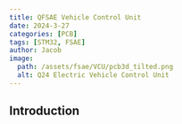 ```yaml
---
title: QFSAE Vehicle Control Unit
date: 2024-3-27
categories: [PCB]
tags: [STM32, FSAE]
author: Jacob
image:
  path: /assets/fsae/VCU/pcb3d_tilted.png
  alt: Q24 Electric Vehicle Control Unit
---
```


## Introduction

